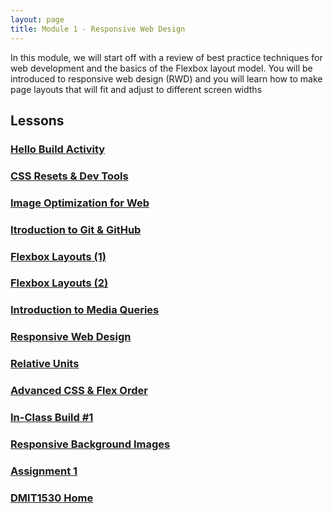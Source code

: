 ```yaml
---
layout: page
title: Module 1 - Responsive Web Design
---
```


In this module, we will start off with a review of best practice techniques for web development and the basics of the Flexbox layout model. You will be introduced to responsive web design (RWD) and you will learn how to make page layouts that will fit and adjust to different screen widths

## Lessons

### [Hello Build Activity](01-03-hello-build/01-03-hello-build.md)
### [CSS Resets & Dev Tools](04-reset-dev-tools/04-reset-dev-tools.md)
### [Image Optimization for Web](05-image-optimization/05-image-optimization.md)
### [Itroduction to Git & GitHub](06-github/06-github.md)
### [Flexbox Layouts (1)](07-flexbox/07-flexbox.md)
### [Flexbox Layouts (2)](08-flexbox/08-flexbox.md)
### [Introduction to Media Queries](09-media-queries/09-media-queries.md)
### [Responsive Web Design](10-rwd/10-rwd.md)
### [Relative Units](11a-units/11a-units.md)
### [Advanced CSS & Flex Order](11b-adv-css/11b-adv-css.md)
### [In-Class Build #1](12-build-01/12-build-01.md)
### [Responsive Background Images](13-responsive-background-img/13-responsive-background-img.md)
### [Assignment 1](14-assignment1/14-assignment1.md)

### [DMIT1530 Home](../)